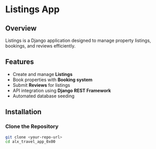 # Listings App

## Overview
Listings is a Django application designed to manage property listings, bookings, and reviews efficiently.

## Features
- Create and manage **Listings**
- Book properties with **Booking system**
- Submit **Reviews** for listings
- API integration using **Django REST Framework**
- Automated database seeding

## Installation
### Clone the Repository
```bash
git clone <your-repo-url>
cd alx_travel_app_0x00
